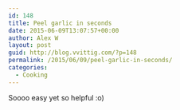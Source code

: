 ```yaml
---
id: 148
title: Peel garlic in seconds
date: 2015-06-09T13:07:57+00:00
author: Alex W
layout: post
guid: http://blog.vvittig.com/?p=148
permalink: /2015/06/09/peel-garlic-in-seconds/
categories:
  - Cooking
---
```

Soooo easy yet so helpful :o)